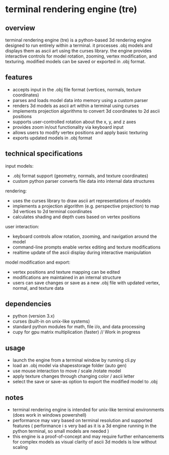 terminal rendering engine (tre)
================================

overview
--------
terminal rendering engine (tre) is a python-based 3d rendering engine designed to run entirely within a terminal. it processes .obj models and displays them as ascii art using the curses library. the engine provides interactive controls for model rotation, zooming, vertex modification, and texturing. modified models can be saved or exported in .obj format.

features
--------
- accepts input in the .obj file format (vertices, normals, texture coordinates)
- parses and loads model data into memory using a custom parser
- renders 3d models as ascii art within a terminal using curses
- implements projection algorithms to convert 3d coordinates to 2d ascii positions
- supports user-controlled rotation about the x, y, and z axes
- provides zoom in/out functionality via keyboard input
- allows users to modify vertex positions and apply basic texturing
- exports updated models in .obj format

technical specifications
------------------------
input models:
  - .obj format support (geometry, normals, and texture coordinates)
  - custom python parser converts file data into internal data structures

rendering:
  - uses the curses library to draw ascii art representations of models
  - implements a projection algorithm (e.g. perspective projection) to map 3d vertices to 2d terminal coordinates
  - calculates shading and depth cues based on vertex positions

user interaction:
  - keyboard controls allow rotation, zooming, and navigation around the model
  - command-line prompts enable vertex editing and texture modifications
  - realtime update of the ascii display during interactive manipulation

model modification and export:
  - vertex positions and texture mapping can be edited
  - modifications are maintained in an internal structure
  - users can save changes or save as a new .obj file with updated vertex, normal, and texture data

dependencies
------------
- python (version 3.x)
- curses (built-in on unix-like systems)
- standard python modules for math, file i/o, and data processing
- cupy for gpu matrix multiplication (faster) // Work in progress


usage
-----
- launch the engine from a terminal window by running cli.py
- load an .obj model via shapesstorage folder (auto gen)
- use mouse interaction to move / scale /rotate model
- apply texture changes through changing color / ascii letter 
- select the save or save-as option to export the modified model to .obj

notes
-----
- terminal rendering engine is intended for unix-like terminal environments (does work in windows powershell)
- performance may vary based on terminal resolution and supported features ( performance i s very bad as it is a 3d engine running in the python terminal, so small models are needed )
- this engine is a proof-of-concept and may require further enhancements for complex models as visual clarity of ascii 3d models is low without scaling 
